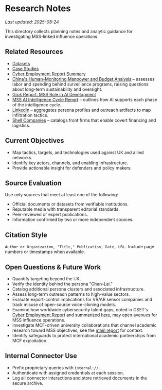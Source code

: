 # Research Notes

_Last updated: 2025-08-24_

This directory collects planning notes and analytic guidance for investigating MSS-linked influence operations.

## Related Resources

- [Datasets](../datasets/)
- [Case Studies](../case-studies/)
- [Cyber Employment Report Summary](cyber_employment_report_summary.md)
- [China's Human-Monitoring Manpower and Budget Analysis](china_human_monitoring_manpower_budget_analysis.md) – assesses labor and spending behind surveillance programs, raising questions about long-term sustainability and oversight.
- [Grok Report: MSS Role in AI Development](../Grok_MSS_AI_Development_Report.md)
- [MSS AI Intelligence Cycle Report](mss_ai_intelligence_cycle_report.md) – outlines how AI supports each phase of the intelligence cycle.
- [LinkedIn](../LinkedIn/) – aggregates persona profiles and outreach artifacts to map infiltration tactics.
- [Shell Companies](../shell-companies/) – catalogs front firms that enable covert financing and logistics.

## Current Objectives
- Map tactics, targets, and technologies used against UK and allied networks.
- Identify key actors, channels, and enabling infrastructure.
- Provide actionable insight for defenders and policy makers.

## Source Evaluation
Use only sources that meet at least one of the following:
- Official documents or datasets from verifiable institutions.
- Reputable media with transparent editorial standards.
- Peer-reviewed or expert publications.
- Information confirmed by two or more independent sources.

## Citation Style
`Author or Organization, "Title," Publication, Date, URL.` Include page numbers or timestamps when available.

## Open Questions & Future Work
- Quantify targeting beyond the UK.
- Verify the identity behind the persona "Chen-Lai."
- Catalog additional persona clusters and associated infrastructure.
- Assess long-term outreach patterns to high-value sectors.
- Evaluate export-control implications for VR/AR sensor companies and track misuse of open-source voice-cloning models.
- Examine how worldwide cybersecurity talent gaps, noted in CSET's [Cyber Employment Report](https://cset.georgetown.edu/wp-content/uploads/t0231_cyber_employment_report_EN.pdf) and summarized [here](cyber_employment_report_summary.md), may open avenues for MSS influence operations.
- Investigate MCF-driven university collaborations that channel academic research toward MSS objectives; see the [main report](../Grok_MSS_AI_Development_Report.md) for context.
- Identify safeguards to protect international academic partnerships from MCF exploitation.

## Internal Connector Use
- Prefix proprietary queries with `internal://`.
- Authenticate with assigned credentials at each session.
- Log all connector interactions and store retrieved documents in the secure archive.
